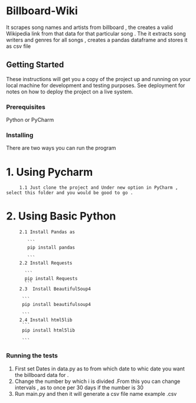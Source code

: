 # Billboard-Wiki

It scrapes song names and artists from billboard , the creates a valid Wikipedia link from that data for that particular song . The it extracts song writers and genres for all songs , creates a pandas dataframe and stores it as csv file

## Getting Started

These instructions will get you a copy of the project up and running on your local machine for development and testing purposes. See deployment for notes on how to deploy the project on a live system.

### Prerequisites

Python or PyCharm

### Installing

There are two ways you can run the program

   # 1. Using Pycharm

         1.1 Just clone the project and Under new option in PyCharm , select this folder and you would be good to go .

   # 2. Using Basic Python 

         2.1 Install Pandas as 

            ```
            pip install pandas

            ```
         2.2 Install Requests

           ```
           pip install Requests
           ```
         2.3  Install BeautifulSoup4

          ```
          pip install beautifulsoup4

          ```
         2.4 Install html5lib
          ```
          pip install html5lib

          ```


### Running the tests

1. First set Dates in data.py as to from which date to whic date you want the billboard data for .
2. Change the number by which i is divided .From this you can change intervals , as to once per 30 days if the number is 30
3. Run main.py and then it will generate a csv file name example .csv

